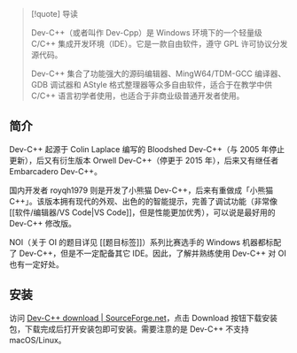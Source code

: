 > [!quote] 导读
> 
> Dev-C++（或者叫作 Dev-Cpp）是 Windows 环境下的一个轻量级 C/C++ 集成开发环境（IDE）。它是一款自由软件，遵守 GPL 许可协议分发源代码。
> 
> Dev-C++ 集合了功能强大的源码编辑器、MingW64/TDM-GCC 编译器、GDB 调试器和 AStyle 格式整理器等众多自由软件，适合于在教学中供 C/C++ 语言初学者使用，也适合于非商业级普通开发者使用。

## 简介

Dev-C++ 起源于 Colin Laplace 编写的 Bloodshed Dev-C++（与 2005 年停止更新），后又有衍生版本 Orwell Dev-C++（停更于 2015 年），后来又有继任者 Embarcadero Dev-C++。

国内开发者 royqh1979 则是开发了小熊猫 Dev-C++，后来有重做成「小熊猫 C++」。该版本拥有现代的外观、出色的的智能提示，完善了调试功能（非常像 [[软件/编辑器/VS Code|VS Code]]，但是性能更加优秀），可以说是最好用的 Dev-C++ 修改版。

NOI（关于 OI 的题目详见 [[题目标签]]）系列比赛选手的 Windows 机器都标配了 Dev-C++，但是不一定配备其它 IDE。因此，了解并熟练使用 Dev-C++ 对 OI 也有一定好处。

## 安装

访问 [Dev-C++ download | SourceForge.net](https://sourceforge.net/projects/orwelldevcpp/)，点击 Download 按钮下载安装包，下载完成后打开安装包即可安装。需要注意的是 Dev-C++ 不支持 macOS/Linux。